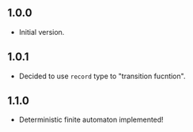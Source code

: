 ## 1.0.0

- Initial version.

## 1.0.1

- Decided to use `record` type to "transition fucntion".

## 1.1.0

- Deterministic finite automaton implemented!
